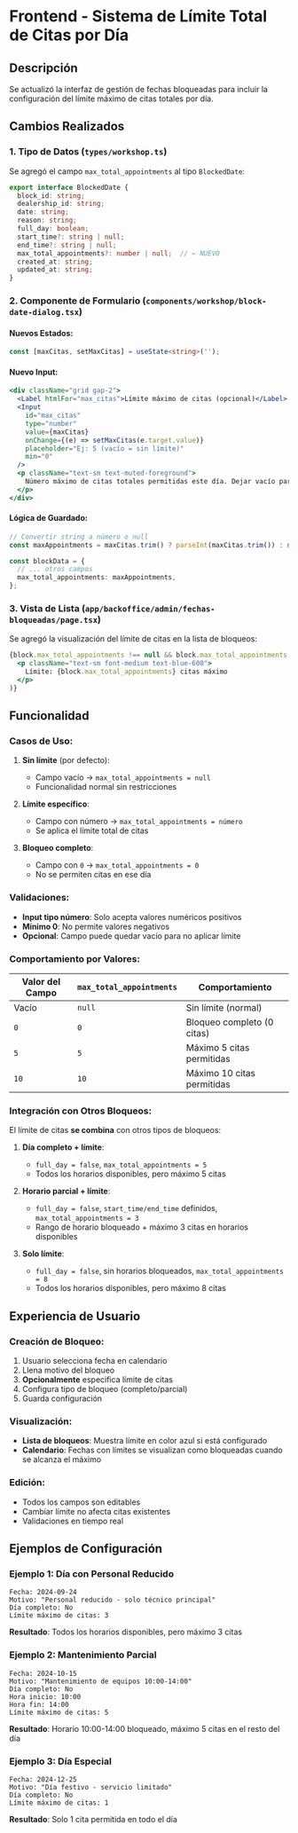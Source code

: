 # Frontend - Sistema de Límite Total de Citas por Día

## Descripción

Se actualizó la interfaz de gestión de fechas bloqueadas para incluir la configuración del límite máximo de citas totales por día.

## Cambios Realizados

### **1. Tipo de Datos (`types/workshop.ts`)**

Se agregó el campo `max_total_appointments` al tipo `BlockedDate`:

```typescript
export interface BlockedDate {
  block_id: string;
  dealership_id: string;
  date: string;
  reason: string;
  full_day: boolean;
  start_time?: string | null;
  end_time?: string | null;
  max_total_appointments?: number | null;  // ← NUEVO
  created_at: string;
  updated_at: string;
}
```

### **2. Componente de Formulario (`components/workshop/block-date-dialog.tsx`)**

#### **Nuevos Estados:**
```typescript
const [maxCitas, setMaxCitas] = useState<string>('');
```

#### **Nuevo Input:**
```jsx
<div className="grid gap-2">
  <Label htmlFor="max_citas">Límite máximo de citas (opcional)</Label>
  <Input
    id="max_citas"
    type="number"
    value={maxCitas}
    onChange={(e) => setMaxCitas(e.target.value)}
    placeholder="Ej: 5 (vacío = sin límite)"
    min="0"
  />
  <p className="text-sm text-muted-foreground">
    Número máximo de citas totales permitidas este día. Dejar vacío para no limitar.
  </p>
</div>
```

#### **Lógica de Guardado:**
```typescript
// Convertir string a número o null
const maxAppointments = maxCitas.trim() ? parseInt(maxCitas.trim()) : null;

const blockData = {
  // ... otros campos
  max_total_appointments: maxAppointments,
};
```

### **3. Vista de Lista (`app/backoffice/admin/fechas-bloqueadas/page.tsx`)**

Se agregó la visualización del límite de citas en la lista de bloqueos:

```jsx
{block.max_total_appointments !== null && block.max_total_appointments !== undefined && (
  <p className="text-sm font-medium text-blue-600">
    Límite: {block.max_total_appointments} citas máximo
  </p>
)}
```

## Funcionalidad

### **Casos de Uso:**

1. **Sin límite** (por defecto):
   - Campo vacío → `max_total_appointments = null`
   - Funcionalidad normal sin restricciones

2. **Límite específico**:
   - Campo con número → `max_total_appointments = número`
   - Se aplica el límite total de citas

3. **Bloqueo completo**:
   - Campo con `0` → `max_total_appointments = 0`
   - No se permiten citas en ese día

### **Validaciones:**

- **Input tipo número**: Solo acepta valores numéricos positivos
- **Mínimo 0**: No permite valores negativos
- **Opcional**: Campo puede quedar vacío para no aplicar límite

### **Comportamiento por Valores:**

| Valor del Campo | `max_total_appointments` | Comportamiento |
|----------------|-------------------------|----------------|
| Vacío | `null` | Sin límite (normal) |
| `0` | `0` | Bloqueo completo (0 citas) |
| `5` | `5` | Máximo 5 citas permitidas |
| `10` | `10` | Máximo 10 citas permitidas |

### **Integración con Otros Bloqueos:**

El límite de citas **se combina** con otros tipos de bloqueos:

1. **Día completo + límite**: 
   - `full_day = false`, `max_total_appointments = 5`
   - Todos los horarios disponibles, pero máximo 5 citas

2. **Horario parcial + límite**:
   - `full_day = false`, `start_time/end_time` definidos, `max_total_appointments = 3`
   - Rango de horario bloqueado + máximo 3 citas en horarios disponibles

3. **Solo límite**:
   - `full_day = false`, sin horarios bloqueados, `max_total_appointments = 8`
   - Todos los horarios disponibles, pero máximo 8 citas

## Experiencia de Usuario

### **Creación de Bloqueo:**
1. Usuario selecciona fecha en calendario
2. Llena motivo del bloqueo
3. **Opcionalmente** especifica límite de citas
4. Configura tipo de bloqueo (completo/parcial)
5. Guarda configuración

### **Visualización:**
- **Lista de bloqueos**: Muestra límite en color azul si está configurado
- **Calendario**: Fechas con límites se visualizan como bloqueadas cuando se alcanza el máximo

### **Edición:**
- Todos los campos son editables
- Cambiar límite no afecta citas existentes
- Validaciones en tiempo real

## Ejemplos de Configuración

### **Ejemplo 1: Día con Personal Reducido**
```
Fecha: 2024-09-24
Motivo: "Personal reducido - solo técnico principal"
Día completo: No
Límite máximo de citas: 3
```
**Resultado**: Todos los horarios disponibles, pero máximo 3 citas

### **Ejemplo 2: Mantenimiento Parcial**
```
Fecha: 2024-10-15
Motivo: "Mantenimiento de equipos 10:00-14:00"
Día completo: No
Hora inicio: 10:00
Hora fin: 14:00
Límite máximo de citas: 5
```
**Resultado**: Horario 10:00-14:00 bloqueado, máximo 5 citas en el resto del día

### **Ejemplo 3: Día Especial**
```
Fecha: 2024-12-25
Motivo: "Día festivo - servicio limitado"
Día completo: No
Límite máximo de citas: 1
```
**Resultado**: Solo 1 cita permitida en todo el día
